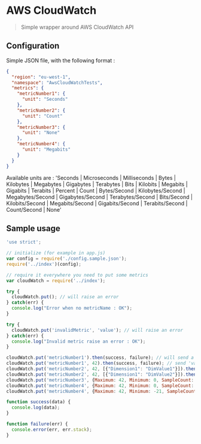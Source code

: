 # AWS CloudWatch

> Simple wrapper around AWS CloudWatch API

## Configuration

Simple JSON file, with the following format :

```json
{
  "region": "eu-west-1",
  "namespace": "AwsCloudWatchTests",
  "metrics": {
    "metricNumber1": {
      "unit": "Seconds"
    },
    "metricNumber2": {
      "unit": "Count"
    },
    "metricNumber3": {
      "unit": "None"
    },
    "metricNumber4": {
      "unit": "Megabits"
    }
  }
}
```

Available units are : 'Seconds | Microseconds | Milliseconds | Bytes | Kilobytes | Megabytes | Gigabytes | Terabytes | Bits | Kilobits | Megabits | Gigabits | Terabits | Percent | Count | Bytes/Second | Kilobytes/Second | Megabytes/Second | Gigabytes/Second | Terabytes/Second | Bits/Second | Kilobits/Second | Megabits/Second | Gigabits/Second | Terabits/Second | Count/Second | None'

## Sample usage
```javascript
'use strict';

// initialize (for example in app.js)
var config = require('./config.sample.json');
require('../index')(config);

// require it everywhere you need to put some metrics
var cloudWatch = require('../index');

try {
  cloudWatch.put(); // will raise an error
} catch(err) {
  console.log("Error when no metricName : OK");
}

try {
  cloudWatch.put('invalidMetric', 'value'); // will raise an error
} catch(err) {
  console.log("Invalid metric raise an error : OK");
}

cloudWatch.put('metricNumber1').then(success, failure); // will send a 0 value
cloudWatch.put('metricNumber1', 42).then(success, failure); // send 'value' to metric 'metricNumber1'
cloudWatch.put('metricNumber2', 42, [{"Dimension1": "DimValue1"}]).then(success, failure); // send 'value' to metric 'metricNumber2', for dimension 'Dimension1' with 'DimValue1'
cloudWatch.put('metricNumber2', 42, [{"Dimension1": "DimValue2"}]).then(success, failure); // send 'value' to metric 'metricNumber2', for dimension 'Dimension1' with 'DimValue1'
cloudWatch.put('metricNumber3', {Maximum: 42, Minimum: 0, SampleCount: 2, Sum: 42}).then(success, failure); // send aggregated values to 'MetricNumber3'
cloudWatch.put('metricNumber4', {Maximum: 42, Minimum: 0, SampleCount: 2, Sum: 42}, [{"Dimension1": "DimValue1"}]).then(success, failure); // aggregate values to metricNumber4 for a specific dimension
cloudWatch.put('metricNumber4', {Maximum: 42, Minimum: -21, SampleCount: 2, Sum: 21}, [{"Dimension1": "DimValue2"}]).then(success, failure); // aggregate values to metricNumber4 for a specific dimension

function success(data) {
  console.log(data);
}

function failure(err) {
  console.error(err, err.stack);
}
```
